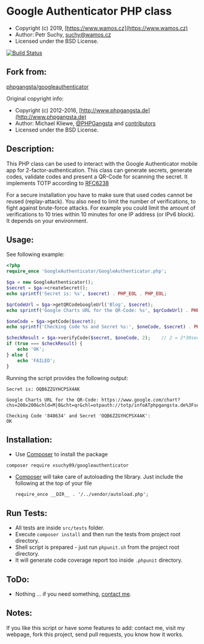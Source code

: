 Google Authenticator PHP class
==============================

* Copyright (c) 2019, [https://www.wamos.cz](https://www.wamos.cz)
* Author: Petr Suchy, [suchy@wamos.cz](mailto:suchy@wamos.cz)
* Licensed under the BSD License.

[![Build Status](https://travis-ci.org/xsuchy09/GoogleAuthenticator.svg?branch=master)](https://travis-ci.org/xsuchy09/GoogleAuthenticator)

Fork from:
-----
[phpgangsta/googleauthenticator](https://github.com/PHPGangsta/GoogleAuthenticator)

Original copyright info:
* Copyright (c) 2012-2016, [http://www.phpgangsta.de](http://www.phpgangsta.de)
* Author: Michael Kliewe, [@PHPGangsta](http://twitter.com/PHPGangsta) and [contributors](https://github.com/PHPGangsta/GoogleAuthenticator/graphs/contributors)
* Licensed under the BSD License.

Description:
-----

This PHP class can be used to interact with the Google Authenticator mobile app for 2-factor-authentication. This class
can generate secrets, generate codes, validate codes and present a QR-Code for scanning the secret. It implements TOTP 
according to [RFC6238](https://tools.ietf.org/html/rfc6238)

For a secure installation you have to make sure that used codes cannot be reused (replay-attack). You also need to
limit the number of verifications, to fight against brute-force attacks. For example you could limit the amount of
verifications to 10 tries within 10 minutes for one IP address (or IPv6 block). It depends on your environment.

Usage:
------

See following example:

```php
<?php
require_once 'GoogleAuthenticator/GoogleAuthenticator.php';

$ga = new GoogleAuthenticator();
$secret = $ga->createSecret();
echo sprintf('Secret is: %s', $secret) . PHP_EOL . PHP_EOL;

$qrCodeUrl = $ga->getQRCodeGoogleUrl('Blog', $secret);
echo sprintf('Google Charts URL for the QR-Code: %s', $qrCodeUrl) . PHP_EOL . PHP_EOL;

$oneCode = $ga->getCode($secret);
echo sprintf('Checking Code %s and Secret %s:', $oneCode, $secret) . PHP_EOL;

$checkResult = $ga->verifyCode($secret, $oneCode, 2);    // 2 = 2*30sec clock tolerance
if (true === $checkResult) {
    echo 'OK';
} else {
    echo 'FAILED';
}
```
Running the script provides the following output:
```
Secret is: OQB6ZZGYHCPSX4AK

Google Charts URL for the QR-Code: https://www.google.com/chart?chs=200x200&chld=M|0&cht=qr&chl=otpauth://totp/infoATphpgangsta.de%3Fsecret%3DOQB6ZZGYHCPSX4AK

Checking Code '848634' and Secret 'OQB6ZZGYHCPSX4AK':
OK
```

Installation:
-------------

- Use [Composer](https://getcomposer.org/doc/01-basic-usage.md) to
  install the package
  
```composer require xsuchy09/googleauthenticator```

- [Composer](https://getcomposer.org/doc/01-basic-usage.md) will take care of autoloading
  the library. Just include the following at the top of your file

  `require_once __DIR__ . '/../vendor/autoload.php';`

Run Tests:
----------

- All tests are inside `src/tests` folder.
- Execute `composer install` and then run the tests from project root directory.
- Shell script is prepared - just run `phpunit.sh` from the project root directory.
- It will generate code coverage report too inside `.phpunit` directory.


ToDo:
-----
- Nothing ... if you need something, [contact me](mailto:suchy@wamos.cz).

Notes:
------

If you like this script or have some features to add: contact me, visit my webpage, fork this project, send pull requests, you know how it works.
